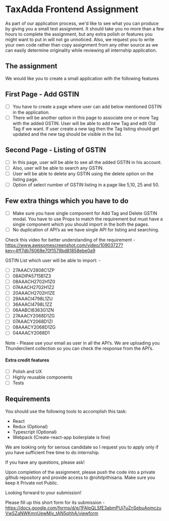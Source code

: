 # TaxAdda Frontend Assignment

As part of our application process, we'd like to see what you can produce by giving you a small test assignment. It should take you no more than a few hours to complete the assignment, but any extra polish or features you might want to put in will not go unnoticed. Also, we request you to write your own code rather than copy assignment from any other source as we can easily determine originality while reviewing all internship application.

## The assignment

We would like you to create a small application with the following features
## First Page - Add GSTIN
- [ ] You have to create a page where user can add below mentioned GSTIN in the application.
- [ ] There will be another option in this page to associate one or more Tag with the added GSTIN. User will be able to add new Tag and edit Old Tag if we want. If user create a new tag then the Tag listing should get updated and the new tag should be visible in the list.
## Second Page - Listing of GSTIN
- [ ] In this page, user will be able to see all the added GSTIN in his account.
- [ ] Also, user will be able to search any GSTIN.
- [ ] User will be able to delete any GSTIN using the delete option on the listing page.
- [ ] Option of select number of GSTIN listing in a page like 5,10, 25 and 50.

## Few extra things which you have to do
- [ ] Make sure you have single component for Add Tag and Delete GSTIN modal. You have to use Props to match the requirement but must have a single component which you should import in the both the pages.
- [ ] No duplication of API’s as we have single API for listing and searching.

Check this video for better understanding of the requirement - https://www.awesomescreenshot.com/video/10903727?key=4ff7db76068e70f1579bd81858ebe0a9

GSTIN List which user will be able to import: -
- [ ] 27AAACV2808C1ZP
- [ ] 08ADIPA5715B1Z3
- [ ] 08AAACH2702H1Z0
- [ ] 07AAACH2702H1Z2
- [ ] 20AAACH2702H1ZE
- [ ] 29AAACI4798L1ZU
- [ ] 36AAACI4798L1ZZ
- [ ] 06AABCI6363G1ZN
- [ ] 27AAACY2068D1ZG
- [ ] 07AAACY2068D1ZI
- [ ] 08AAACY2068D1ZG
- [ ] 04AAACY2068D1

Note - Please use your email as user in all the API’s.  We are uploading you Thunderclient collection so you can check the response from the API’s.


#### Extra credit features
- [ ] Polish and UX
- [ ] Highly reusable components
- [ ] Tests

## Requirements



You should use the following tools to accomplish this task:

- React
- Redux (Optional)
- Typescript (Optional)
- Webpack (Create-react-app boilerplate is fine)

We are looking only for serious candidate so I request you to apply only if you have sufficient free time to do internship.

If you have any questions, please ask!

Upon completion of the assignment, please push the code into a private github repository and provide access to @rohitpithisaria. Make sure you keep it Private not Public.

Looking forward to your submission!

Please fill up this short form for its submission - https://docs.google.com/forms/d/e/1FAIpQLSfE3abmPUj7uZnSebuAomczuVwSZaNWKmnUewMjv_tAN5qhhA/viewform
